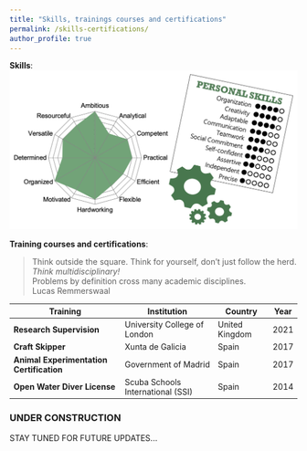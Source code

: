 ```yaml
---
title: "Skills, trainings courses and certifications"
permalink: /skills-certifications/
author_profile: true
---
```


**Skills**:  
<img src='/images/skills-bruzos.png'>  

**Training courses and certifications**:  
> Think outside the square. Think for yourself, don’t just follow the herd. _Think multidisciplinary!_  
> Problems by definition cross many academic disciplines.  
> Lucas Remmerswaal  

| Training | Institution | Country | Year |  
| ------------- | ------------- | ------------- | ------------- |  
| **Research Supervision** | University College of London | United Kingdom | 2021 |  
| **Craft Skipper** | Xunta de Galicia | Spain | 2017 |  
| **Animal Experimentation Certification** | Government of Madrid | Spain | 2017 |  
| **Open Water Diver License** | Scuba Schools International (SSI) | Spain | 2014 |  

### UNDER CONSTRUCTION
STAY TUNED FOR FUTURE UPDATES...
